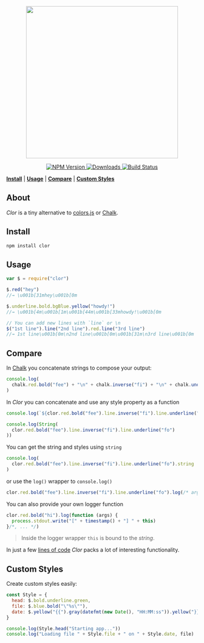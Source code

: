 <a name="clor"></a>

<div align="center">
<a href="https://github.com/bucaran/clor/blob/master/README.md">
<img width=400px src="https://cloud.githubusercontent.com/assets/8317250/11323594/d63da20a-9158-11e5-9865-a5a84e861b68.png">
</a>
</div>


<p align="center">
  <a href="https://www.npmjs.org/package/clor">
    <img src="https://img.shields.io/npm/v/clor.svg?style=flat-square"
         alt="NPM Version">
  </a>

  <a href="https://travis-ci.org/bucaran/clor">
    <img src="http://img.shields.io/travis/bucaran/clor.svg?style=flat-square"
         alt="Downloads">
  </a>

  <a href="https://www.npmjs.org/package/clor">
    <img src="http://img.shields.io/npm/dm/clor.svg?style=flat-square"
         alt="Build Status">
  </a>
</p>

<p align="center">

<b><a href="#install">Install</a></b>
|
<b><a href="#usage">Usage</a></b>
|
<b><a href="#compare">Compare</a></b>
|
<b><a href="#custom-styles">Custom Styles</a></b>
</p>

## About

_Clor_ is a tiny alternative to [colors.js](https://github.com/Marak/colors.js) or [Chalk](https://github.com/sindresorhus/chalk).


## Install

```sh
npm install clor
```

## Usage

```js
var $ = require("clor")

$.red("hey")
//→ \u001b[31mhey\u001b[0m

$.underline.bold.bgBlue.yellow("howdy!")
//→ \u001b[4m\u001b[1m\u001b[44m\u001b[33mhowdy!\u001b[0m

// You can add new lines with `line` or \n
$("1st line").line("2nd line").red.line("3rd line")
//→ 1st line\u001b[0m\n2nd line\u001b[0m\u001b[31m\n3rd line\u001b[0m
```

## Compare

In [Chalk](https://github.com/sindresorhus/chalk) you concatenate strings to compose your output:

```js
console.log(
  chalk.red.bold("fee") + "\n" + chalk.inverse("fi") + "\n" + chalk.underline("fo")
)
```

In _Clor_ you can concatenate and use any style property as a function

```js
console.log(`${clor.red.bold("fee").line.inverse("fi").line.underline("fo")}`)
```

```js
console.log(String(
  clor.red.bold("fee").line.inverse("fi").line.underline("fo")
))
```

You can get the string and styles using `string`

```js
console.log(
  clor.red.bold("fee").line.inverse("fi").line.underline("fo").string
)
```

or use the `log()` wrapper to `console.log()`

```js
clor.red.bold("fee").line.inverse("fi").line.underline("fo").log(/* args */)
```

You can also provide your own logger function

```js
clor.red.bold("hi").log(function (args) {
  process.stdout.write("[" + timestamp() + "] " + this)
}/*, ... */)
```

> Inside the logger wrapper `this` is bound to the _string_.

In just a few [lines of code](https://github.com/bucaran/clor/blob/master/index.js) _Clor_ packs a lot of interesting functionality.

## Custom Styles

Create custom styles easily:

```js
const Style = {
  head: $.bold.underline.green,
  file: $.blue.bold("\"%s\""),
  date: $.yellow("{{").gray(datefmt(new Date(), "HH:MM:ss")).yellow("}}")
}

console.log(Style.head("Starting app..."))
console.log("Loading file " + Style.file + " on " + Style.date, file)

```



[license]: http://opensource.org/licenses/MIT
[author]: http://about.bucaran.me
[clor]: https://www.github.com/bucaran/clor
[clor-badge]: https://img.shields.io/badge/clor-JS-33CCFF.svg?style=flat-square
[mit-badge]: https://img.shields.io/badge/license-MIT-444444.svg?style=flat-square
[npm-pkg-link]: https://www.npmjs.org/package/clor
[npm-ver-link]: https://img.shields.io/npm/v/clor.svg?style=flat-square
[dl-badge]: http://img.shields.io/npm/dm/clor.svg?style=flat-square
[travis-logo]: http://img.shields.io/travis/bucaran/clor.svg?style=flat-square
[travis]: https://travis-ci.org/bucaran/clor
[contributors]: https://github.com/bucaran/clor/graphs/contributors
